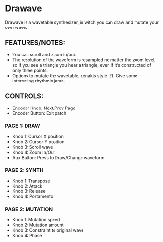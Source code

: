 # Drawave
Drawave is a wavetable synthesizer, in witch you can draw and mutate your own wave.

## FEATURES/NOTES:
- You can scroll and zoom in/out.
- The resolution of the waveform is resampled no matter the zoom level, so if you see a triangle you hear a triangle, even if it’s constructed of only three points.
- Options to mutate the wavetable, xenakis style (?). Give some interesting rhythmic jams.

## CONTROLS:
- Encoder Knob: Next/Prev Page
- Encoder Button: Exit patch

### PAGE 1: DRAW
- Knob 1: Cursor X position
- Knob 2: Cursor Y position
- Knob 3: Scroll wave
- Knob 4: Zoom In/Out
- Aux Button: Press to Draw/Change waveform

### PAGE 2: SYNTH
- Knob 1: Transpose
- Knob 2: Attack
- Knob 3: Release
- Knob 4: Portamento

### PAGE 2: MUTATION
- Knob 1: Mutation speed
- Knob 2: Mutation amount
- Knob 3: Constraint to original wave
- Knob 4: Phase